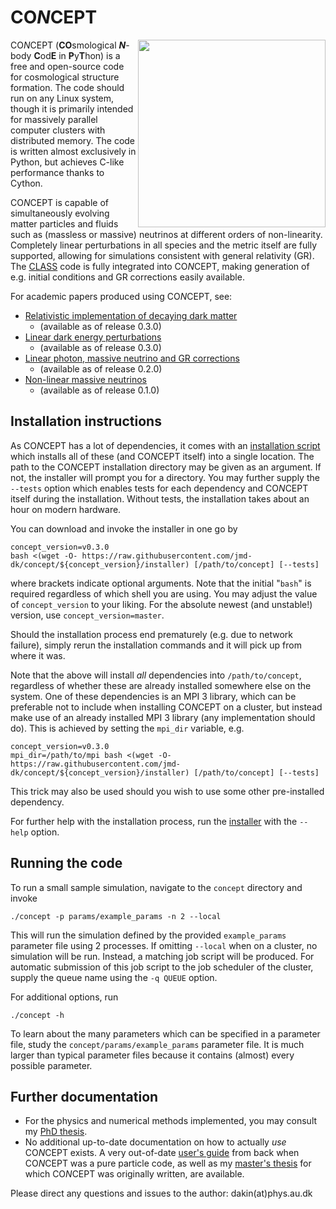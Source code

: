 CO*N*CEPT
=========
<img align="right" height="300" src="http://users-phys.au.dk/jmd/github/concept/render2D.png"/>

CO*N*CEPT (**CO**smological ***N***-body **C**od**E** in **P**y**T**hon)
is a free and open-source code for cosmological structure formation.
The code should run on any Linux system, though it is primarily intended for
massively parallel computer clusters with distributed memory.
The code is written almost exclusively in Python, but achieves C-like
performance thanks to Cython.

CO*N*CEPT is capable of simultaneously evolving matter particles and fluids
such as (massless or massive) neutrinos at different orders of non-linearity.
Completely linear perturbations in all species and the metric itself are
fully supported, allowing for simulations consistent with
general relativity (GR).
The [CLASS](https://github.com/lesgourg/class_public) code is fully integrated
into CO*N*CEPT, making generation of e.g. initial conditions and GR corrections
easily available.

For academic papers produced using CO*N*CEPT, see:

- [Relativistic implementation of decaying dark matter](https://arxiv.org/abs/1904.11773)
  - (available as of release 0.3.0)
- [Linear dark energy perturbations](https://arxiv.org/abs/1904.05210)
  - (available as of release 0.3.0)
- [Linear photon, massive neutrino and GR corrections](https://arxiv.org/abs/1811.00904)
  - (available as of release 0.2.0)
- [Non-linear massive neutrinos](https://arxiv.org/abs/1712.03944)
  - (available as of release 0.1.0)


Installation instructions
-------------------------
As CO*N*CEPT has a lot of dependencies, it comes with an
[installation script](installer) which installs all of these
(and CO*N*CEPT itself) into a single location.
The path to the CO*N*CEPT installation directory may be given
as an argument. If not, the installer will prompt you for a directory.
You may further supply the `--tests` option which enables tests for each
dependency and CO*N*CEPT itself during the installation.
Without tests, the installation takes about an hour on modern hardware.

You can download and invoke the installer in one go by

    concept_version=v0.3.0
    bash <(wget -O- https://raw.githubusercontent.com/jmd-dk/concept/${concept_version}/installer) [/path/to/concept] [--tests]

where brackets indicate optional arguments. Note that the initial
"`bash`" is required regardless of which shell you are using.
You may adjust the value of `concept_version` to your liking. For the
absolute newest (and unstable!) version, use `concept_version=master`.

Should the installation process end prematurely (e.g. due to network
failure), simply rerun the installation commands and it will pick up
from where it was.

Note that the above will install *all* dependencies into
`/path/to/concept`, regardless of whether these are already installed
somewhere else on the system. One of these dependencies is an
MPI 3 library, which can be preferable not to include when installing
CO*N*CEPT on a cluster, but instead make use of an already installed
MPI 3 library (any implementation should do). This is achieved by
setting the `mpi_dir` variable, e.g.

    concept_version=v0.3.0
    mpi_dir=/path/to/mpi bash <(wget -O- https://raw.githubusercontent.com/jmd-dk/concept/${concept_version}/installer) [/path/to/concept] [--tests]

This trick may also be used should you wish to use
some other pre-installed dependency.

For further help with the installation process,
run the [installer](installer) with the `--help` option.


Running the code
----------------
To run a small sample simulation, navigate to the `concept` directory
and invoke

    ./concept -p params/example_params -n 2 --local

This will run the simulation defined by the provided `example_params`
parameter file using 2 processes. If omitting `--local` when on
a cluster, no simulation will be run. Instead, a matching job script
will be produced. For automatic submission of this job script to the
job scheduler of the cluster, supply the queue name using
the `-q QUEUE` option.

For additional options, run

    ./concept -h

To learn about the many parameters which can be specified in a
parameter file, study the `concept/params/example_params` parameter file.
It is much larger than typical parameter files because it contains
(almost) every possible parameter.


Further documentation
---------------------
- For the physics and numerical methods implemented, you may consult my [PhD thesis](https://tildeweb.au.dk/au282038/github/concept/phd_thesis-b5.pdf).
- No additional up-to-date documentation on how to actually *use* CO*N*CEPT exists.
  A very out-of-date [user's guide](https://arxiv.org/abs/1510.07621) from back
  when CO*N*CEPT was a pure particle code, as well as my [master's thesis](http://users-phys.au.dk/jmd/github/concept/masters_thesis.pdf)
  for which CO*N*CEPT was originally written, are available.

Please direct any questions and issues to the author: dakin(at)phys.au.dk

